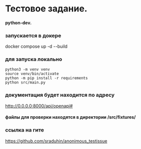# Тестовое задание.
#### python-dev.


### запускается в докере
docker compose up -d --build


### для запуска локально
```
python3 -m venv venv
source venv/bin/activate
python -m pip install -r requirements
python src/main.py
```

### документация будет находится по адресу
http://0.0.0.0:8000/api/openapi#


#### файлы для проверки находятся в директории /src/fixtures/


### ссылка на гите
https://github.com/sraduhin/anonimous_testissue